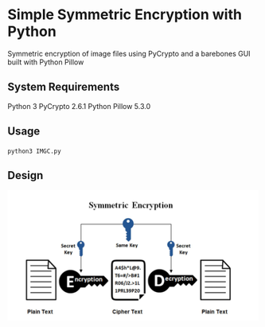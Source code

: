 
# Simple Symmetric Encryption with Python

Symmetric encryption of image files using PyCrypto and a barebones GUI built with Python Pillow

## System Requirements

Python 3
PyCrypto 2.6.1
Python Pillow 5.3.0

## Usage

`python3 IMGC.py`

## Design
![image](Design.PNG)
